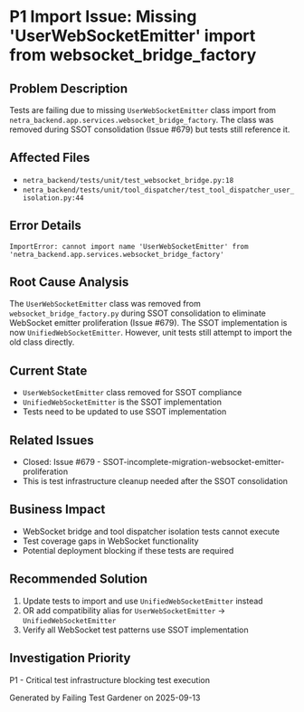 # P1 Import Issue: Missing 'UserWebSocketEmitter' import from websocket_bridge_factory

## Problem Description
Tests are failing due to missing `UserWebSocketEmitter` class import from `netra_backend.app.services.websocket_bridge_factory`. The class was removed during SSOT consolidation (Issue #679) but tests still reference it.

## Affected Files
- `netra_backend/tests/unit/test_websocket_bridge.py:18`
- `netra_backend/tests/unit/tool_dispatcher/test_tool_dispatcher_user_isolation.py:44`

## Error Details
```
ImportError: cannot import name 'UserWebSocketEmitter' from 'netra_backend.app.services.websocket_bridge_factory'
```

## Root Cause Analysis
The `UserWebSocketEmitter` class was removed from `websocket_bridge_factory.py` during SSOT consolidation to eliminate WebSocket emitter proliferation (Issue #679). The SSOT implementation is now `UnifiedWebSocketEmitter`. However, unit tests still attempt to import the old class directly.

## Current State
- `UserWebSocketEmitter` class removed for SSOT compliance
- `UnifiedWebSocketEmitter` is the SSOT implementation
- Tests need to be updated to use SSOT implementation

## Related Issues
- Closed: Issue #679 - SSOT-incomplete-migration-websocket-emitter-proliferation
- This is test infrastructure cleanup needed after the SSOT consolidation

## Business Impact
- WebSocket bridge and tool dispatcher isolation tests cannot execute
- Test coverage gaps in WebSocket functionality
- Potential deployment blocking if these tests are required

## Recommended Solution
1. Update tests to import and use `UnifiedWebSocketEmitter` instead
2. OR add compatibility alias for `UserWebSocketEmitter` → `UnifiedWebSocketEmitter`
3. Verify all WebSocket test patterns use SSOT implementation

## Investigation Priority
P1 - Critical test infrastructure blocking test execution

Generated by Failing Test Gardener on 2025-09-13